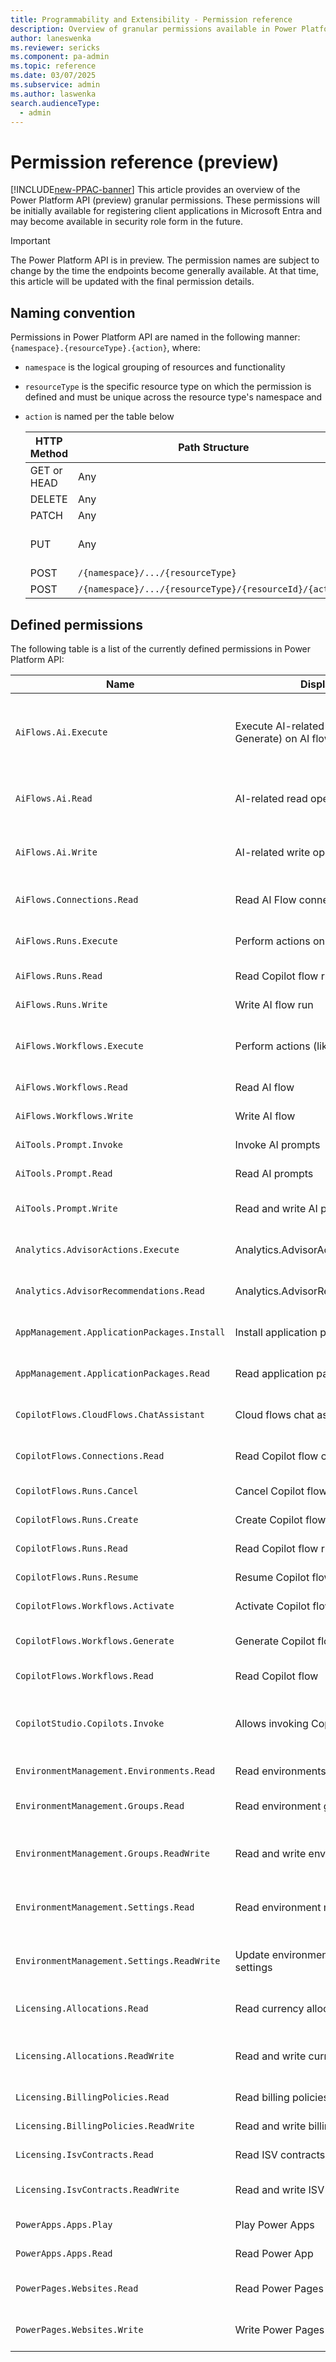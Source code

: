```yaml
---
title: Programmability and Extensibility - Permission reference
description: Overview of granular permissions available in Power Platform programmability tools
author: laneswenka
ms.reviewer: sericks
ms.component: pa-admin
ms.topic: reference
ms.date: 03/07/2025
ms.subservice: admin
ms.author: laswenka
search.audienceType: 
  - admin
---
```


# Permission reference (preview)

[!INCLUDE[new-PPAC-banner](~/includes/new-PPAC-banner.md)]
This article provides an overview of the Power Platform API (preview) granular permissions.  These permissions will be initially available for registering client applications in Microsoft Entra and may become available in security role form in the future.

> [!IMPORTANT]
> The Power Platform API is in preview. The permission names are subject to change by the time the endpoints become generally available.  At that time, this article will be updated with the final permission details.

## Naming convention

Permissions in Power Platform API are  named in the following manner: `{namespace}.{resourceType}.{action}`, where:
* `namespace` is the logical grouping of resources and functionality
* `resourceType` is the specific resource type on which the permission is defined and must be unique across the resource type's namespace and
* `action` is named per the table below

  HTTP Method | Path Structure | Action Name(s)
  ----------- | -------------- | --------------
  GET or HEAD | Any            | Read
  DELETE      | Any            | Delete
  PATCH       | Any            | Update
  PUT         | Any            | Create and Update
  POST        | `/{namespace}/.../{resourceType}` | Create
  POST        | `/{namespace}/.../{resourceType}/{resourceId}/{action}` | `{action}`

## Defined permissions

The following table is a list of the currently defined permissions in Power Platform API:

Name | Display name | Description | 
---- | ------------ | ----------- |
`AiFlows.Ai.Execute` | Execute AI-related operations (like Generate) on AI flow | Allows you to execute AI-related operations (like Generate) on AI flows.
`AiFlows.Ai.Read` | AI-related read operations on AI flow | Allows you to do AI-related read operations on AI flows.
`AiFlows.Ai.Write` | AI-related write operations on AI flow | Allows you to do AI-related write operations on AI flows.
`AiFlows.Connections.Read` | Read AI Flow connection | Allows reading of AI flow connections.
`AiFlows.Runs.Execute` | Perform actions on AI flow run | Allows you to perform actions on AI flow runs.
`AiFlows.Runs.Read` | Read Copilot flow run | Allows reading AI flow runs.
`AiFlows.Runs.Write` | Write AI flow run | Allows writing AI flow runs.
`AiFlows.Workflows.Execute` | Perform actions (like activate) AI flow | Allows you to perform actions (like activate) on AI flows.
`AiFlows.Workflows.Read` | Read AI flow | Allows reading AI flows.
`AiFlows.Workflows.Write` | Write AI flow | Allows writing AI flows.
`AiTools.Prompt.Invoke` | Invoke AI prompts | Allows invoking of AI prompts.
`AiTools.Prompt.Read` | Read AI prompts | Allows reading of AI prompts.
`AiTools.Prompt.Write` | Read and write AI prompts | Allows reading and writing of AI prompts.
`Analytics.AdvisorActions.Execute` | Analytics.AdvisorActions.Execute | Allows user to execute advisor actions.
`Analytics.AdvisorRecommendations.Read` | Analytics.AdvisorRecommendations.Read | Allows uses to read advisor reccomendations.
`AppManagement.ApplicationPackages.Install` | Install application packages | Allows installing application packages.
`AppManagement.ApplicationPackages.Read` | Read application packages | Allows reading application packages.
`CopilotFlows.CloudFlows.ChatAssistant` | Cloud flows chat assistant | Allows cloud flows chat assistant.
`CopilotFlows.Connections.Read` | Read Copilot flow connection | Allows reading copilot flow connections.
`CopilotFlows.Runs.Cancel` | Cancel Copilot flow run | Allows cancelling Copilot flow runs.
`CopilotFlows.Runs.Create` | Create Copilot flow run | Allows creating Copilot flow runs.
`CopilotFlows.Runs.Read` | Read Copilot flow run | Allows reading Copilot flow runs.
`CopilotFlows.Runs.Resume` | Resume Copilot flow run | Allows resuming Copilot flow runs.
`CopilotFlows.Workflows.Activate` | Activate Copilot flows | Allows activating Copilot flows.
`CopilotFlows.Workflows.Generate` | Generate Copilot flow suggestion | Allows generating Copilot flow suggestions.
`CopilotFlows.Workflows.Read` | Read Copilot flow | Allows reading Copilot flows.
`CopilotStudio.Copilots.Invoke` | Allows invoking Copilots | Allows interacting with authenticated Copilots hosted by Copilot Studio.
`EnvironmentManagement.Environments.Read` | Read environments | Allows reading of environments.
`EnvironmentManagement.Groups.Read` | Read environment groups | Allows reading of environment groups.
`EnvironmentManagement.Groups.ReadWrite` | Read and write environment groups | Allows reading and writing of environment groups.
`EnvironmentManagement.Settings.Read` | Read environment management settings | Allows reading of environment management settings.
`EnvironmentManagement.Settings.ReadWrite` | Update environment management settings | Allows update of environment management settings.
`Licensing.Allocations.Read` | Read currency allocations | Allows reading of currency allocations.
`Licensing.Allocations.ReadWrite` | Read and write currency allocations | Allows reading and writing of currency allocations.
`Licensing.BillingPolicies.Read` | Read billing policies | Allows reading of billing policies.
`Licensing.BillingPolicies.ReadWrite` | Read and write billing policies | Read and write billing policies.
`Licensing.IsvContracts.Read` | Read ISV contracts | Allows reading of ISV contracts.
`Licensing.IsvContracts.ReadWrite` | Read and write ISV contracts | Allows reading and writing ISV contracts.
`PowerApps.Apps.Play` | Play Power Apps | Allows playing of Power Apps.
`PowerApps.Apps.Read` | Read Power App | Allows reading of Power Apps.
`PowerPages.Websites.Read` | Read Power Pages websites | Allows reading of Power Pages websites.
`PowerPages.Websites.Write` | Write Power Pages websites | Allows writing of Power Pages websites.
